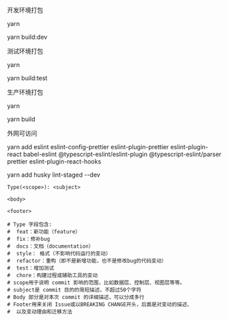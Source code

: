 <!--
 * @Author: your name
 * @Date: 2021-01-04 16:13:57
 * @LastEditTime: 2021-01-04 16:50:24
 * @LastEditors: your name
 * @Description: In User Settings Edit
 * @FilePath: \react-webpack5-tmplate\README.md
-->
开发环境打包

yarn

yarn build:dev

测试环境打包

yarn

yarn build:test

生产环境打包

yarn

yarn build

外网可访问

yarn add eslint eslint-config-prettier eslint-plugin-prettier eslint-plugin-react babel-eslint @typescript-eslint/eslint-plugin @typescript-eslint/parser prettier eslint-plugin-react-hooks


 yarn add husky lint-staged --dev

```
Type(<scope>): <subject>

<body>

<footer>

# Type 字段包含:
#  feat：新功能（feature）
#  fix：修补bug
#  docs：文档（documentation）
#  style： 格式（不影响代码运行的变动）
#  refactor：重构（即不是新增功能，也不是修改bug的代码变动）
#  test：增加测试
#  chore：构建过程或辅助工具的变动
# scope用于说明 commit 影响的范围，比如数据层、控制层、视图层等等。
# subject是 commit 目的的简短描述，不超过50个字符
# Body 部分是对本次 commit 的详细描述，可以分成多行
# Footer用来关闭 Issue或以BREAKING CHANGE开头，后面是对变动的描述、
#  以及变动理由和迁移方法
```
